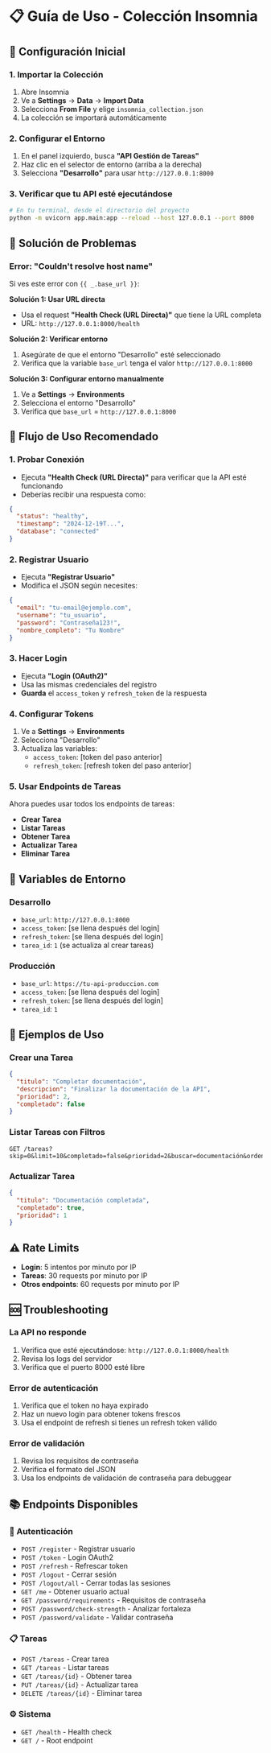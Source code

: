 # 📋 Guía de Uso - Colección Insomnia

## 🚀 Configuración Inicial

### 1. Importar la Colección
1. Abre Insomnia
2. Ve a **Settings** → **Data** → **Import Data**
3. Selecciona **From File** y elige `insomnia_collection.json`
4. La colección se importará automáticamente

### 2. Configurar el Entorno
1. En el panel izquierdo, busca **"API Gestión de Tareas"**
2. Haz clic en el selector de entorno (arriba a la derecha)
3. Selecciona **"Desarrollo"** para usar `http://127.0.0.1:8000`

### 3. Verificar que tu API esté ejecutándose
```bash
# En tu terminal, desde el directorio del proyecto
python -m uvicorn app.main:app --reload --host 127.0.0.1 --port 8000
```

## 🔧 Solución de Problemas

### Error: "Couldn't resolve host name"
Si ves este error con `{{ _.base_url }}`:

**Solución 1: Usar URL directa**
- Usa el request **"Health Check (URL Directa)"** que tiene la URL completa
- URL: `http://127.0.0.1:8000/health`

**Solución 2: Verificar entorno**
1. Asegúrate de que el entorno "Desarrollo" esté seleccionado
2. Verifica que la variable `base_url` tenga el valor `http://127.0.0.1:8000`

**Solución 3: Configurar entorno manualmente**
1. Ve a **Settings** → **Environments**
2. Selecciona el entorno "Desarrollo"
3. Verifica que `base_url` = `http://127.0.0.1:8000`

## 📖 Flujo de Uso Recomendado

### 1. Probar Conexión
- Ejecuta **"Health Check (URL Directa)"** para verificar que la API esté funcionando
- Deberías recibir una respuesta como:
```json
{
  "status": "healthy",
  "timestamp": "2024-12-19T...",
  "database": "connected"
}
```

### 2. Registrar Usuario
- Ejecuta **"Registrar Usuario"**
- Modifica el JSON según necesites:
```json
{
  "email": "tu-email@ejemplo.com",
  "username": "tu_usuario",
  "password": "Contraseña123!",
  "nombre_completo": "Tu Nombre"
}
```

### 3. Hacer Login
- Ejecuta **"Login (OAuth2)"**
- Usa las mismas credenciales del registro
- **Guarda** el `access_token` y `refresh_token` de la respuesta

### 4. Configurar Tokens
1. Ve a **Settings** → **Environments**
2. Selecciona "Desarrollo"
3. Actualiza las variables:
   - `access_token`: [token del paso anterior]
   - `refresh_token`: [refresh token del paso anterior]

### 5. Usar Endpoints de Tareas
Ahora puedes usar todos los endpoints de tareas:
- **Crear Tarea**
- **Listar Tareas**
- **Obtener Tarea**
- **Actualizar Tarea**
- **Eliminar Tarea**

## 🔐 Variables de Entorno

### Desarrollo
- `base_url`: `http://127.0.0.1:8000`
- `access_token`: [se llena después del login]
- `refresh_token`: [se llena después del login]
- `tarea_id`: `1` (se actualiza al crear tareas)

### Producción
- `base_url`: `https://tu-api-produccion.com`
- `access_token`: [se llena después del login]
- `refresh_token`: [se llena después del login]
- `tarea_id`: `1`

## 📝 Ejemplos de Uso

### Crear una Tarea
```json
{
  "titulo": "Completar documentación",
  "descripcion": "Finalizar la documentación de la API",
  "prioridad": 2,
  "completado": false
}
```

### Listar Tareas con Filtros
```
GET /tareas?skip=0&limit=10&completado=false&prioridad=2&buscar=documentación&ordenar_por=created_at&orden=desc
```

### Actualizar Tarea
```json
{
  "titulo": "Documentación completada",
  "completado": true,
  "prioridad": 1
}
```

## ⚠️ Rate Limits

- **Login**: 5 intentos por minuto por IP
- **Tareas**: 30 requests por minuto por IP
- **Otros endpoints**: 60 requests por minuto por IP

## 🆘 Troubleshooting

### La API no responde
1. Verifica que esté ejecutándose: `http://127.0.0.1:8000/health`
2. Revisa los logs del servidor
3. Verifica que el puerto 8000 esté libre

### Error de autenticación
1. Verifica que el token no haya expirado
2. Haz un nuevo login para obtener tokens frescos
3. Usa el endpoint de refresh si tienes un refresh token válido

### Error de validación
1. Revisa los requisitos de contraseña
2. Verifica el formato del JSON
3. Usa los endpoints de validación de contraseña para debuggear

## 📚 Endpoints Disponibles

### 🔐 Autenticación
- `POST /register` - Registrar usuario
- `POST /token` - Login OAuth2
- `POST /refresh` - Refrescar token
- `POST /logout` - Cerrar sesión
- `POST /logout/all` - Cerrar todas las sesiones
- `GET /me` - Obtener usuario actual
- `GET /password/requirements` - Requisitos de contraseña
- `POST /password/check-strength` - Analizar fortaleza
- `POST /password/validate` - Validar contraseña

### 📋 Tareas
- `POST /tareas` - Crear tarea
- `GET /tareas` - Listar tareas
- `GET /tareas/{id}` - Obtener tarea
- `PUT /tareas/{id}` - Actualizar tarea
- `DELETE /tareas/{id}` - Eliminar tarea

### ⚙️ Sistema
- `GET /health` - Health check
- `GET /` - Root endpoint 